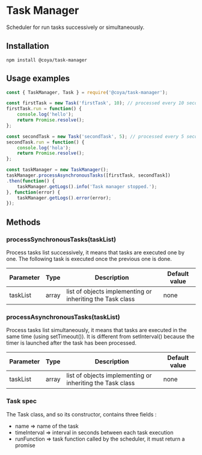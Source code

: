 # Task Manager

Scheduler for run tasks successively or simultaneously. 

## Installation
```
npm install @coya/task-manager
```

## Usage examples
```javascript
const { TaskManager, Task } = require('@coya/task-manager');

const firstTask = new Task('firstTask', 10); // processed every 10 seconds
firstTask.run = function() {
    console.log('hello');
    return Promise.resolve();
};

const secondTask = new Task('secondTask', 5); // processed every 5 seconds
secondTask.run = function() {
    console.log('hola');
    return Promise.resolve();
};

const taskManager = new TaskManager();
taskManager.processAsynchronousTasks([firstTask, secondTask])
.then(function() {
    taskManager.getLogs().info('Task manager stopped.');
}, function(error) {
    taskManager.getLogs().error(error);
});
```

## Methods


### processSynchronousTasks(taskList)

Process tasks list successively, it means that tasks are executed one by one. The following task is executed once the previous one is done.

Parameter | Type    | Description | Default value
--------  | ---     | --- | ---
taskList  | array<Task> | list of objects implementing or inheriting the Task class | none

### processAsynchronousTasks(taskList)

Process tasks list simultaneously, it means that tasks are executed in the same time (using setTimeout()). It is different from setInterval() because the timer is launched after the task has been processed.

Parameter | Type    | Description | Default value
--------  | ---     | --- | ---
taskList  | array<Task> | list of objects implementing or inheriting the Task class | none

### Task spec

The Task class, and so its constructor, contains three fields :
* name => name of the task
* timeInterval => interval in seconds between each task execution
* runFunction => task function called by the scheduler, it must return a promise
